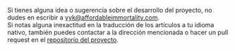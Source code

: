 Si tienes alguna idea o sugerencia sobre el desarrollo del proyecto, no dudes en escribir a yyk@affordableimmortality.com.  
Si notas alguna inexactitud en la traducción de los artículos a tu idioma nativo, también puedes contactar a la dirección mencionada o hacer un pull request en el [repositorio del proyecto](https://github.com/yyko/affordable_immortality).
